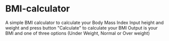 # BMI-calculator
A simple BMI calculator to calculate your Body Mass Index
Input height and weight and press button "Calculate" to calculate your BMI
Output is your BMI and one of three options (Under Weight, Normal or Over weight)
